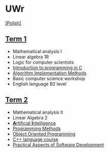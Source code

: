 # UWr

[\[Polish\]](README.md)

## [Term 1](Sem1/)
* Mathematical analysis I
* Linear algebra 1R
* Logic for computer scientists
* [Introduction to programming in C](Sem1/WdpC/)
* [Algorithm Implementation Methods](Sem1/MIA/)
* Basic computer science workshop
* English language B2 level

## [Term 2](Sem2/)
* Mathematical analysis II
* Linear Algebra 2
* [**A**rtificial **I**ntelligence](Sem2/AI)
* [Programming Methods](Sem2/MP/)
* [Object Oriented Programming](Sem2/PO/)
* [C++ language course](Sem2/CPP/)
* [Practical Aspects of Software Development](Sem2/PARO/)
